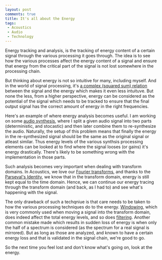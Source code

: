 ```yaml
---
layout: post
comments: true
title: It's all about the Energy
tags:
 - Acoustics
 - Audio
 - Technology
---
```


Energy tracking and analysis, is the tracking of energy content of a certain signal through the various processing it goes through. The idea is to see how the various processes affect the energy content of a signal and ensure that energy from the critical part of the signal is not lost somewhere in the processing chain.

But thinking about energy is not so intuitive for many, including myself. And in the world of signal processing, it's [a complex (squared sum) relation][0] between the signal and the energy which makes it even less intuituve. But none the less, from a higher perspective, energy can be considered as the potential of the signal which needs to be tracked to ensure that the final output signal has the correct amount of energy in the right frequencies.

Here's an example of where energy analysis becomes useful. I am working on some [audio synthesis][1], where I split a given audio signal into two parts (deterministic, and stocastic) and then later combine them to re-synthesize the audio. Naturally, the setup of this problem means that finally the energy in the re-synthesized signal should be the same as the original signal or atleast similar. Thus energy levels of the various synthsis processing elements can be looked at to find where the signal looses (or gains) it's energy drastically. There's likely to be something wrong with the implementation in those parts.

Such analysis becomes very important when dealing with transform domains. In Acoustics, we love our [Fourier transforms][2], and thanks to the [Parseval's Identity][3], we know that in the transform domain, energy is still kept equal to the time domain. Hence, we can continue our energy tracing through the transform domain (and back, as I had to) and see what's happening with the signal.

The only drawback of such a techqniue is that care needs to be taken to how the various processing techniques do to the energy. [Windowing][4], which is very commonly used when moving a signal into the transform domain, does indeed affect the total energy levels, and so does [filtering][5]. Another common mistake made which results in sudden loss of energy is when only the half of a spectrum is considered (as the spectrum for a real signal is mirrored). But as long as those are analyzed, and known to have a certain energy loss and that is validated in the signal chain, we're good to go.

So the next time you feel lost and don't know what's going on, look at the energy.



[0]: http://en.wikipedia.org/wiki/Energy_(signal_processing)
[1]: http://en.wikipedia.org/wiki/Synthesizer#Types_of_synthesis
[2]: http://en.wikipedia.org/wiki/Fourier_transform
[3]: http://en.wikipedia.org/wiki/Parseval's_identity
[4]: http://en.wikipedia.org/wiki/Window_function
[5]: http://en.wikipedia.org/wiki/Filter_(signal_processing)
